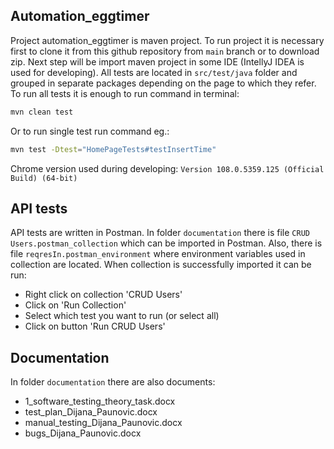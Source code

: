## Automation_eggtimer 
Project automation_eggtimer is maven project. To run project it is necessary first to clone it from this github repository from `main` branch or to download zip.
Next step will be import maven project in some IDE (IntellyJ IDEA is used for developing). 
All tests are located in `src/test/java` folder and grouped in separate packages depending on the page to which they refer.
To run all tests it is enough to run command in terminal:
```sh
mvn clean test
```
Or to run single test run command eg.:
```sh
mvn test -Dtest="HomePageTests#testInsertTime"
```
Chrome version used during developing:
`Version 108.0.5359.125 (Official Build) (64-bit)`

## API tests
API tests are written in Postman. In folder `documentation` there is file `CRUD Users.postman_collection` which can be imported in Postman. Also, there is file `reqresIn.postman_environment` where environment variables used in collection are located. When collection is successfully imported it can be run:
 - Right click on collection 'CRUD Users'
 - Click on 'Run Collection'
 - Select which test you want to run (or select all)
 - Click on button 'Run CRUD Users'

## Documentation
In folder `documentation` there are also documents:
- 1_software_testing_theory_task.docx
- test_plan_Dijana_Paunovic.docx
- manual_testing_Dijana_Paunovic.docx
- bugs_Dijana_Paunovic.docx


 
